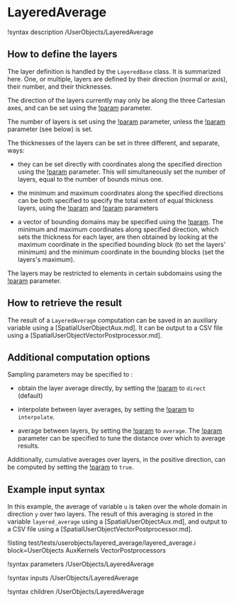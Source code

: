 # LayeredAverage

!syntax description /UserObjects/LayeredAverage

## How to define the layers

The layer definition is handled by the `LayeredBase` class. It is summarized here.
One, or multiple, layers are defined by their direction (normal or axis), their number,
and their thicknesses.

The direction of the layers currently may only be along the three Cartesian axes, and can be
set using the [!param](/UserObjects/LayeredAverage/direction) parameter.

The number of layers is set using the [!param](/UserObjects/LayeredAverage/num_layers) parameter,
unless the [!param](/UserObjects/LayeredAverage/bounds) parameter (see below) is set.

The thicknesses of the layers can be set in three different, and separate, ways:

- they can be set directly with coordinates along the specified direction using the
  [!param](/UserObjects/LayeredAverage/bounds) parameter. This will simultaneously set the number
  of layers, equal to the number of bounds minus one.

- the minimum and maximum coordinates along the specified directions can be both specified to specify
  the total extent of equal thickness layers, using the [!param](/UserObjects/LayeredAverage/direction_min)
  and [!param](/UserObjects/LayeredAverage/direction_max) parameters

- a vector of bounding domains may be specified using the [!param](/UserObjects/LayeredAverage/layer_bounding_block).
  The minimum and maximum coordinates along specified direction, which sets the thickness for each layer,
  are then obtained by looking at the maximum coordinate in the specified bounding block (to set the layers' minimum)
  and the minimum coordinate in the bounding blocks (set the layers's maximum).


The layers may be restricted to elements in certain subdomains using the
[!param](/UserObjects/LayeredAverage/block) parameter.

## How to retrieve the result

The result of a `LayeredAverage` computation can be saved in an auxiliary variable using a
[SpatialUserObjectAux.md]. It can be output to a CSV file using a [SpatialUserObjectVectorPostprocessor.md].

## Additional computation options

Sampling parameters may be specified to :

- obtain the layer average directly, by setting the [!param](/UserObjects/LayeredAverage/sample_type) to
  `direct` (default)

- interpolate between layer averages, by setting the [!param](/UserObjects/LayeredAverage/sample_type) to
  `interpolate`.

- average between layers, by setting the [!param](/UserObjects/LayeredAverage/sample_type) to
  `average`. The [!param](/UserObjects/LayeredAverage/average_radius) parameter can be specified
  to tune the distance over which to average results.


Additionally, cumulative averages over layers, in the positive direction, can be computed by setting
the [!param](/UserObjects/LayeredAverage/cumulative) to `true`.

## Example input syntax

In this example, the average of variable `u` is taken over the whole domain in direction `y` over
two layers. The result of this averaging is stored in the variable `layered_average` using a
[SpatialUserObjectAux.md], and output to a CSV file using a [SpatialUserObjectVectorPostprocessor.md].

!listing test/tests/userobjects/layered_average/layered_average.i block=UserObjects AuxKernels VectorPostprocessors

!syntax parameters /UserObjects/LayeredAverage

!syntax inputs /UserObjects/LayeredAverage

!syntax children /UserObjects/LayeredAverage
